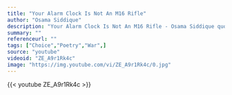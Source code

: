 ```yaml
---
title: "Your Alarm Clock Is Not An M16 Rifle"
author: "Osama Siddique"
description: "Your Alarm Clock Is Not An M16 Rifle - Osama Siddique quotes from GetInspired365.com"
summary: ""
referenceurl: ""
tags: ["Choice","Poetry","War",]
source: "youtube"
videoid: "ZE_A9r1Rk4c"
image: "https://img.youtube.com/vi/ZE_A9r1Rk4c/0.jpg"
---
```


{{< youtube ZE_A9r1Rk4c >}}
